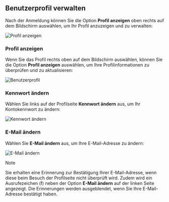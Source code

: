 ## <a name="manage-user-profile"></a>Benutzerprofil verwalten

Nach der Anmeldung können Sie die Option **Profil anzeigen** oben rechts auf dem Bildschirm auswählen, um Ihr Profil anzuzeigen und zu verwalten:

![Profil anzeigen](..\media\portal-user-signout.png)

### <a name="view-profile"></a>Profil anzeigen

Wenn Sie das Profil rechts oben auf dem Bildschirm auswählen, können Sie die Option **Profil anzeigen** auswählen, um Ihre Profilinformationen zu überprüfen und zu aktualisieren:

![Benutzerprofil](..\media\portal-user-profile.png)

### <a name="change-password"></a>Kennwort ändern

Wählen Sie links auf der Profilseite **Kennwort ändern** aus, um Ihr Kontokennwort zu ändern:

![Kennwort ändern](..\media\portal-user-change-password.png)

### <a name="change-email"></a>E-Mail ändern

Wählen Sie **E-Mail ändern** aus, um Ihre E-Mail-Adresse zu ändern:

![E-Mail ändern](..\media\portal-user-change-email.png)

> [!NOTE]
> Sie erhalten eine Erinnerung zur Bestätigung Ihrer E-Mail-Adresse, wenn diese beim Besuch der Profilseite nicht überprüft wird. Zudem wird ein Ausrufezeichen (**!**) neben der Option **E-Mail ändern** auf der linken Seite angezeigt. Die Erinnerungen werden ausgeblendet, wenn Sie Ihre E-Mail-Adresse bestätigt haben.
